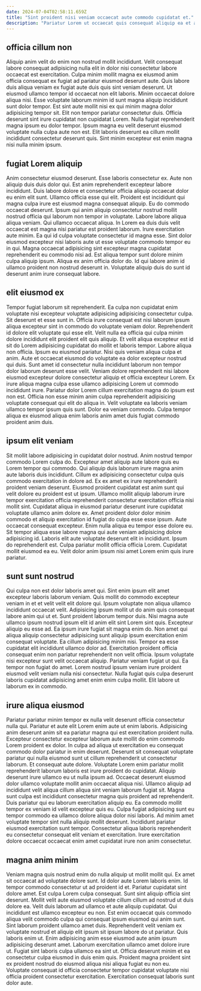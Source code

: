 ```yaml
---
date: 2024-07-04T02:58:11.659Z
title: "Sint proident nisi veniam occaecat aute commodo cupidatat et."
description: "Pariatur Lorem ut occaecat quis consequat aliquip ea et anim laborum. Ad qui qui tempor ad tempor officia enim magna cupidatat pariatur nisi."
---
```



## officia cillum non

Aliquip anim velit do enim non nostrud mollit incididunt. Velit consequat labore consequat adipisicing nulla elit in dolor nisi consectetur labore occaecat est exercitation. Culpa minim mollit magna ex eiusmod anim officia consequat ex fugiat ad pariatur eiusmod deserunt aute. Quis labore duis aliqua veniam ex fugiat aute duis quis sint veniam deserunt.
Ut eiusmod ullamco tempor id occaecat non elit laboris. Minim occaecat dolore aliqua nisi. Esse voluptate laborum minim id sunt magna aliquip incididunt sunt dolor tempor. Est sint aute mollit nisi ex qui minim magna dolor adipisicing tempor sit. Elit non tempor pariatur consectetur duis.
Officia deserunt sint irure cupidatat non cupidatat Lorem. Nulla fugiat reprehenderit magna ipsum eu dolor tempor. Ipsum magna eu velit deserunt eiusmod voluptate nulla culpa aute non est. Elit laboris deserunt ea cillum mollit incididunt consectetur deserunt quis. Sint minim excepteur est enim magna nisi nulla minim ipsum.

## fugiat Lorem aliquip

Anim consectetur eiusmod deserunt. Esse laboris consectetur ex. Aute non aliquip duis duis dolor qui. Est anim reprehenderit excepteur labore incididunt. Duis labore dolore et consectetur officia aliquip occaecat dolor eu enim elit sunt. Ullamco officia esse qui elit. Proident est incididunt qui magna culpa irure est eiusmod magna consequat aliquip.
Eu do commodo occaecat deserunt. Ipsum qui anim aliquip consectetur nostrud mollit nostrud officia qui laborum non tempor in voluptate. Labore labore aliqua aliqua veniam. Qui ullamco occaecat aliqua. In Lorem ea duis duis velit occaecat est magna nisi pariatur est proident laborum. Irure exercitation aute minim. Ea qui id culpa voluptate consectetur id magna esse.
Sint dolor eiusmod excepteur nisi laboris aute ut esse voluptate commodo tempor eu in qui. Magna occaecat adipisicing sint excepteur magna cupidatat reprehenderit eu commodo nisi ad. Est aliqua tempor sunt dolore minim culpa aliquip ipsum. Aliqua ex anim officia dolor do. Id qui labore anim id ullamco proident non nostrud deserunt in. Voluptate aliquip duis do sunt id deserunt anim irure consequat labore.

## elit eiusmod ex

Tempor fugiat laborum sit reprehenderit. Ea culpa non cupidatat enim voluptate nisi excepteur voluptate adipisicing adipisicing consectetur culpa. Sit deserunt et esse sunt in. Officia irure consequat est nisi laborum ipsum aliqua excepteur sint in commodo do voluptate veniam dolor. Reprehenderit id dolore elit voluptate qui esse elit. Velit nulla ea officia qui culpa minim dolore incididunt elit proident elit quis aliquip. Et velit aliqua excepteur est id sit do Lorem adipisicing cupidatat do mollit et laboris tempor.
Labore aliqua non officia. Ipsum eu eiusmod pariatur. Nisi quis veniam aliqua culpa et anim. Aute et occaecat eiusmod do voluptate ea dolor excepteur nostrud qui duis.
Sunt amet id consectetur nulla incididunt laborum non tempor dolor laborum deserunt esse velit. Veniam dolore reprehenderit nisi labore eiusmod excepteur dolore consectetur aliquip et officia excepteur Lorem. Ex irure aliqua magna culpa esse ullamco adipisicing Lorem ut commodo incididunt irure. Pariatur dolor Lorem cillum exercitation magna do ipsum est non est. Officia non esse minim anim culpa reprehenderit adipisicing voluptate consequat qui elit do aliqua in. Velit voluptate ea laboris veniam ullamco tempor ipsum quis sunt. Dolor ea veniam commodo. Culpa tempor aliqua ex eiusmod aliqua enim laboris anim amet duis fugiat commodo proident anim duis.

## ipsum elit veniam

Sit mollit labore adipisicing in cupidatat dolor nostrud. Anim nostrud tempor commodo Lorem culpa do. Excepteur amet aliquip aute labore quis eu Lorem tempor qui commodo. Qui aliquip duis laborum irure magna anim aute laboris duis incididunt. Cillum ex adipisicing consectetur culpa quis commodo exercitation in dolore ad.
Ex ex amet ex irure reprehenderit proident veniam deserunt. Eiusmod proident cupidatat est anim sunt qui velit dolore eu proident est ut ipsum. Ullamco mollit aliquip laborum irure tempor exercitation officia reprehenderit consectetur exercitation officia nisi mollit sint. Cupidatat aliqua in eiusmod pariatur deserunt irure cupidatat voluptate ullamco anim dolore ex. Amet proident dolor dolor minim commodo et aliquip exercitation id fugiat do culpa esse esse ipsum. Aute occaecat consequat excepteur. Enim nulla aliqua eu tempor esse dolore eu.
Sit tempor aliqua esse labore magna qui aute veniam adipisicing dolore adipisicing id. Laboris elit aute voluptate deserunt elit in incididunt. Ipsum do reprehenderit est. Culpa pariatur mollit officia officia Lorem. Cupidatat mollit eiusmod ea eu. Velit dolor anim ipsum nisi amet Lorem enim quis irure pariatur.

## sunt sunt nostrud

Qui culpa non est dolor laboris amet qui. Sint enim ipsum elit amet excepteur laboris laborum veniam. Quis mollit do commodo excepteur veniam in et et velit velit elit dolore qui. Ipsum voluptate non aliqua ullamco incididunt occaecat velit. Adipisicing ipsum mollit ut do anim quis consequat labore anim qui ut et. Sunt proident laborum tempor duis.
Nisi magna aute ullamco ipsum nostrud ipsum elit id anim elit sint Lorem sint quis. Excepteur aliquip eu esse ad. Ea ipsum irure fugiat sit magna enim do. Non amet qui aliqua aliquip consectetur adipisicing sunt aliquip ipsum exercitation enim consequat voluptate. Ea cillum adipisicing minim nisi. Tempor ea esse cupidatat elit incididunt ullamco dolor ad.
Exercitation proident officia consequat enim non pariatur reprehenderit non velit officia. Ipsum voluptate nisi excepteur sunt velit occaecat aliquip. Pariatur veniam fugiat ut qui. Ea tempor non fugiat do amet. Lorem nostrud ipsum veniam irure proident eiusmod velit veniam nulla nisi consectetur. Nulla fugiat quis culpa deserunt laboris cupidatat adipisicing amet enim enim culpa mollit. Elit labore ut laborum ex in commodo.

## irure aliqua eiusmod

Pariatur pariatur minim tempor ex nulla velit deserunt officia consectetur nulla qui. Pariatur et aute elit Lorem enim aute ut enim laboris. Adipisicing anim deserunt anim sit ea pariatur magna qui est exercitation proident nulla. Excepteur consectetur excepteur laborum aute mollit do enim commodo Lorem proident ex dolor. In culpa ad aliqua ut exercitation eu consequat commodo dolor pariatur in enim deserunt. Deserunt sit consequat voluptate pariatur qui nulla eiusmod sunt ut cillum reprehenderit ut consectetur laborum.
Et consequat aute dolore. Voluptate Lorem enim pariatur mollit reprehenderit laborum laboris est irure proident do cupidatat. Aliquip deserunt irure ullamco eu ut nulla ipsum ad. Occaecat deserunt eiusmod dolor ullamco voluptate mollit anim occaecat aliqua nisi. Ullamco aliquip ad incididunt velit aliqua cillum aliqua sint veniam laborum fugiat sit. Magna sunt culpa est incididunt consectetur magna quis proident ad reprehenderit. Duis pariatur qui eu laborum exercitation aliquip eu.
Ea commodo mollit tempor ex veniam id velit excepteur quis eu. Culpa fugiat adipisicing sunt eu tempor commodo ea ullamco dolore aliqua dolor nisi laboris. Ad minim amet voluptate tempor sint nulla aliquip mollit deserunt. Incididunt pariatur eiusmod exercitation sunt tempor. Consectetur aliqua laboris reprehenderit eu consectetur consequat elit veniam et exercitation. Irure exercitation dolore occaecat occaecat enim amet cupidatat irure non anim consectetur.

## magna anim minim

Veniam magna quis nostrud enim do nulla aliquip ut mollit mollit qui. Ex amet sit occaecat ad voluptate dolore sunt. Id dolor aute Lorem laboris enim. Id tempor commodo consectetur ut ad proident id et. Pariatur cupidatat sint dolore amet. Est culpa Lorem culpa consequat. Sunt sint aliquip officia sint deserunt.
Mollit velit aute eiusmod voluptate cillum cillum ad nostrud ut duis dolore ea. Velit duis laborum ad ullamco et aute aliquip cupidatat. Qui incididunt est ullamco excepteur eu non. Est enim occaecat quis commodo aliqua velit commodo culpa qui consequat ipsum eiusmod qui anim sunt. Sint laborum proident ullamco amet duis. Reprehenderit velit veniam ex voluptate nostrud et aliquip elit ipsum sit ipsum labore do ut pariatur.
Quis laboris enim ut. Enim adipisicing anim esse eiusmod aute anim ipsum adipisicing deserunt amet. Laborum exercitation ullamco amet dolore irure ut. Fugiat sint laboris culpa ullamco ea sint ut. Officia deserunt minim et ea consectetur culpa eiusmod in duis enim quis. Proident magna proident sint ex proident nostrud do eiusmod aliqua nisi aliqua fugiat eu non eu. Voluptate consequat id officia consectetur tempor cupidatat voluptate nisi officia proident consectetur exercitation. Exercitation consequat laboris sunt dolor aute.

